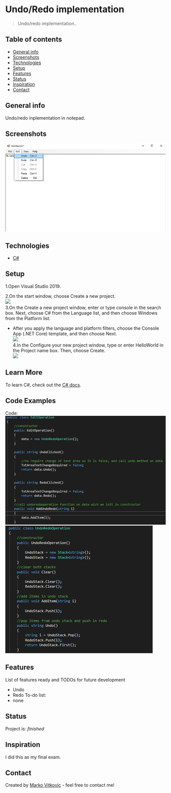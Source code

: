 # Undo/Redo implementation
> Undo/redo implementation.. 

## Table of contents
* [General info](#general-info)
* [Screenshots](#screenshots)
* [Technologies](#technologies)
* [Setup](#setup)
* [Features](#features)
* [Status](#status)
* [Inspiration](#inspiration)
* [Contact](#contact)

## General info
Undo/redo inplementation in notepad.


## Screenshots
![](https://github.com/MarkoVitkovic/csh-undo-redo_implementation/blob/master/gui.png)

## Technologies
* [C#](https://docs.microsoft.com/en-us/dotnet/csharp/)

## Setup
1.Open Visual Studio 2019.</br>

2.On the start window, choose Create a new project.</br>
![](https://docs.microsoft.com/en-us/visualstudio/get-started/media/vs-2019/create-new-project-dark-theme.png?view=vs-2019)</br>
3.On the Create a new project window, enter or type console in the search box. Next, choose C# from the Language list, and then choose Windows from the Platform list.</br>

* After you apply the language and platform filters, choose the Console App (.NET Core) template, and then choose Next.</br>
![](https://docs.microsoft.com/en-us/visualstudio/get-started/csharp/media/vs-2019/csharp-create-new-project-search-console-net-core-filtered.png?view=vs-2019)</br>
4.In the Configure your new project window, type or enter HelloWorld in the Project name box. Then, choose Create.</br>
![](https://docs.microsoft.com/en-us/visualstudio/get-started/csharp/media/vs-2019/csharp-name-your-helloworld-project.png?view=vs-2019)</br>


## Learn More


To learn C#, check out the [C# docs](https://docs.microsoft.com/en-us/dotnet/csharp/).

## Code Examples
Code:</br>
![](https://github.com/MarkoVitkovic/csh-undo-redo_implementation/blob/master/edit.png)
![](https://github.com/MarkoVitkovic/csh-undo-redo_implementation/blob/master/undoredo.png)



## Features
List of features ready and TODOs for future development
* Undo
* Redo
To-do list:
* none

## Status
Project is: _finished_

## Inspiration
I did this as my final exam.

## Contact
Created by [Marko Vitkovic](https://github.com/MarkoVitkovic) - feel free to contact me!































